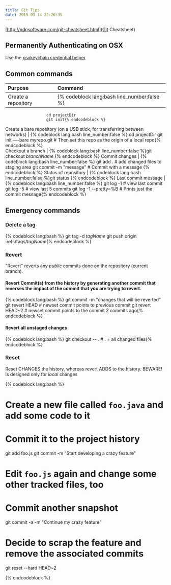 ```yaml
---
title: Git Tips
date: 2015-03-14 22:26:35
---
```


[http://ndpsoftware.com/git-cheatsheet.html](Git Cheatsheet)

<!-- toc -->

## Permanently Authenticating on OSX
Use the [osxkeychain credential helper](https://confluence.atlassian.com/display/STASH/Permanently+authenticating+with+Git+repositories)

## Common commands

Purpose | Command
:------ | :------
Create a repository | {% codeblock lang:bash line_number:false %}
                      cd projectDir
                      git init{% endcodeblock %}
Create a bare repository (on a USB stick, for transferring between networks) | {% codeblock lang:bash line_number:false %}
                                                                               cd projectDir
                                                                               git init —-bare myrepo.git
                                                                               # Then set this repo as the origin of a local repo{% endcodeblock %}  
Checkout a branch | {% codeblock lang:bash line_number:false %}git checkout _branchName_
                    {% endcodeblock %}
Commit changes | {% codeblock lang:bash line_number:false %}
                  git add .		# add changed files to staging area
                  git commit -m "message"   # Commit with a message
                  {% endcodeblock %}
Status of repository | {% codeblock lang:bash line_number:false %}git status
                       {% endcodeblock %}
Last commit message | {% codeblock lang:bash line_number:false %}
                      git log -1 		# view last commit
                      git log -5		# view last 5 commits
                      git log -1 --pretty=%B  # Prints just the commit message{% endcodeblock %}


## Emergency commands

### Delete a tag
{% codeblock lang:bash %}
git tag -d _tagName_
git push origin :refs/tags/_tagName_{% endcodeblock %}

### Revert 
"Revert" reverts any _public_ commits done on the repository (current branch).

####  Revert Commit(s) from the history by generating another commit that reverses the impact of the commit that you are trying to revert.
{% codeblock lang:bash %}
git commit -m "changes that will be reverted"
git revert HEAD     # newset commit points to previous commit
git revert HEAD~2   # newset commit points to the commit 2 commits ago{% endcodeblock %}

#### Revert all unstaged changes
{% codeblock lang:bash %}
git checkout -- .  # . = all changed files{% endcodeblock %}

### Reset
Reset CHANGES the history, whereas revert ADDS to the history. BEWARE! Is designed only for _local_ changes

{% codeblock lang:bash %}
# Create a new file called `foo.java` and add some code to it

# Commit it to the project history
git add foo.js
git commit -m "Start developing a crazy feature"

# Edit `foo.js` again and change some other tracked files, too

# Commit another snapshot
git commit -a -m "Continue my crazy feature"

# Decide to scrap the feature and remove the associated commits
git reset --hard HEAD~2

{% endcodeblock %}